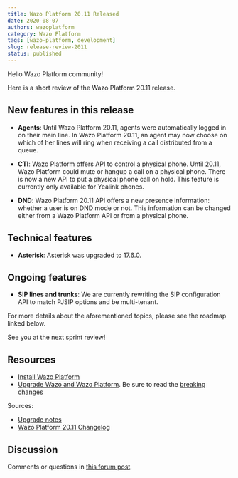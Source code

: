 ```yaml
---
title: Wazo Platform 20.11 Released
date: 2020-08-07
authors: wazoplatform
category: Wazo Platform
tags: [wazo-platform, development]
slug: release-review-2011
status: published
---
```


Hello Wazo Platform community!

Here is a short review of the Wazo Platform 20.11 release.

## New features in this release

- **Agents**: Until Wazo Platform 20.11, agents were automatically logged in on their main line. In Wazo Platform 20.11, an agent may now choose on which of her lines will ring when receiving a call distributed from a queue.

- **CTI**: Wazo Platform offers API to control a physical phone. Until 20.11, Wazo Platform could mute or hangup a call on a physical phone. There is now a new API to put a physical phone call on hold. This feature is currently only available for Yealink phones.

- **DND**: Wazo Platform 20.11 API offers a new presence information: whether a user is on DND mode or not. This information can be changed either from a Wazo Platform API or from a physical phone.

## Technical features

- **Asterisk**: Asterisk was upgraded to 17.6.0.

## Ongoing features

- **SIP lines and trunks**: We are currently rewriting the SIP configuration API to match PJSIP options and be multi-tenant.

For more details about the aforementioned topics, please see the roadmap linked below.

See you at the next sprint review!

<!-- truncate -->

## Resources

- [Install Wazo Platform](https://wazo-platform.org/use-cases)
- [Upgrade Wazo and Wazo Platform](/uc-doc/upgrade/). Be sure to read the [breaking changes](/uc-doc/upgrade/upgrade_notes#20-11)

Sources:

- [Upgrade notes](/uc-doc/upgrade/upgrade_notes#20-11)
- [Wazo Platform 20.11 Changelog](https://wazo-dev.atlassian.net/issues/?jql=project%3DWAZO%20AND%20fixVersion%3D20.11)

## Discussion

Comments or questions in [this forum post](https://wazo-platform.discourse.group/t/blog-wazo-platform-20-11-released).
